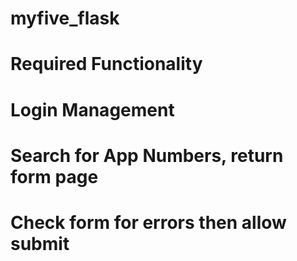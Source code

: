 # myfive_flask
# Required Functionality
# Login Management
# Search for App Numbers, return form page
# Check form for errors then allow submit
# 
